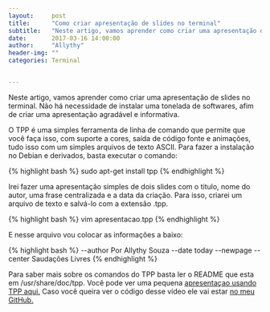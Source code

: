 ```yaml
---
layout:     post
title:      "Como criar apresentação de slides no terminal"
subtitle:   "Neste artigo, vamos aprender como criar uma apresentação de slides no terminal"
date:       2017-03-16 14:00:00
author:     "Allythy"
header-img: ""
categories: Terminal


---
```

Neste artigo, vamos aprender como criar uma apresentação de slides no terminal.
Não há necessidade de instalar uma tonelada de softwares, afim de criar uma apresentação agradável e informativa.

O TPP é uma simples ferramenta de linha de comando que permite que você faça isso,
com suporte a cores, saída de código fonte e animações, tudo isso com um simples arquivos de texto ASCII.
Para fazer a instalação no Debian e derivados, basta executar o comando:

{% highlight bash %}
sudo apt-get install tpp
{% endhighlight %}

Irei fazer uma apresentação simples de dois slides com o titulo, nome do autor, uma frase centralizada e a data da criação. Para isso, criarei um arquivo de texto e salvá-lo com a extensão .tpp.

{% highlight bash %}
vim apresentacao.tpp
{% endhighlight %}

E nesse arquivo vou colocar as informações a baixo:

{% highlight bash %}
--author Por Allythy Souza
--date today
--newpage
--center Saudações Livres
{% endhighlight %}

Para saber mais sobre os comandos do TPP basta ler o README que esta em  /usr/share/doc/tpp. Você pode ver uma pequena [apresentaçao usando TPP aqui.](https://youtu.be/fcC2aKCDGAs) Caso você queira ver o código desse vídeo ele vai estar [no meu GitHub.](https://github.com/allythy/Apresentacao-de-Slides-no-Terminal)
